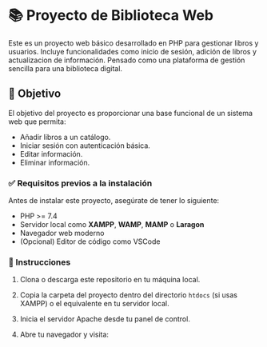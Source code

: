 # 📚 Proyecto de Biblioteca Web

Este es un proyecto web básico desarrollado en PHP para gestionar libros y usuarios. Incluye funcionalidades como inicio de sesión, adición de libros y actualizacion de información. Pensado como una plataforma de gestión sencilla para una biblioteca digital.

## 🎯 Objetivo

El objetivo del proyecto es proporcionar una base funcional de un sistema web que permita:

- Añadir libros a un catálogo.
- Iniciar sesión con autenticación básica.
- Editar información.
- Eliminar información.

### ✅ Requisitos previos a la instalación

Antes de instalar este proyecto, asegúrate de tener lo siguiente:

- PHP >= 7.4
- Servidor local como **XAMPP**, **WAMP**, **MAMP** o **Laragon**
- Navegador web moderno
- (Opcional) Editor de código como VSCode

### 🔧 Instrucciones

1. Clona o descarga este repositorio en tu máquina local.

2. Copia la carpeta del proyecto dentro del directorio `htdocs` (si usas XAMPP) o el equivalente en tu servidor local.

3. Inicia el servidor Apache desde tu panel de control.

4. Abre tu navegador y visita:

